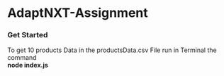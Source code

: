# AdaptNXT-Assignment

<h3>Get Started</h3>
To get 10 products Data in the productsData.csv File run in Terminal the command </br>
<b>node index.js</b>

